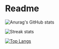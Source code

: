 # Readme

![Anurag's GitHub stats](https://github-readme-stats.vercel.app/api?username=xuwanxing&show_icons=true)

![Streak stats](https://github-readme-streak-stats.herokuapp.com/?user=xuwanxing&show_icons=true)

[![Top Langs](https://github-readme-stats.vercel.app/api/top-langs/?username=xuwanxing)](https://github.com/xuwanxing/github-readme-stats)
